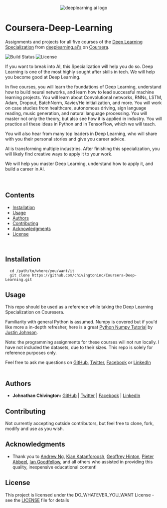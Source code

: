 <p align="center">
  <img src='https://github.com/chivingtoninc/Coursera-Deep-Learning/blob/master/imgs/deeplearning-logo.png' alt='deeplearning.ai logo' />
</p>

# Coursera-Deep-Learning
Assignments and projects for all five courses of the [Deep Learning Specialization](https://www.coursera.org/specializations/deep-learning) from [deeplearning.ai's](https://www.deeplearning.ai/) on [Coursera](https://www.coursera.org/).

![Build Status](https://img.shields.io/badge/build-Stable-green.svg)
![License](https://img.shields.io/badge/license-DO_WHATEVER_YOU_WANT-green.svg)

If you want to break into AI, this Specialization will help you do so. Deep Learning is one of the most highly sought after skills in tech. We will help you become good at Deep Learning.

In five courses, you will learn the foundations of Deep Learning, understand how to build neural networks, and learn how to lead successful machine learning projects. You will learn about Convolutional networks, RNNs, LSTM, Adam, Dropout, BatchNorm, Xavier/He initialization, and more. You will work on case studies from healthcare, autonomous driving, sign language reading, music generation, and natural language processing. You will master not only the theory, but also see how it is applied in industry. You will practice all these ideas in Python and in TensorFlow, which we will teach.

You will also hear from many top leaders in Deep Learning, who will share with you their personal stories and give you career advice.

AI is transforming multiple industries. After finishing this specialization, you will likely find creative ways to apply it to your work.

We will help you master Deep Learning, understand how to apply it, and build a career in AI.
<br/><br/><br/>

## Contents
* [Installation](https://github.com/chivingtoninc/Coursera-Deep-Learning#installation)
* [Usage](https://github.com/chivingtoninc/Coursera-Deep-Learning#usage)
* [Authors](https://github.com/chivingtoninc/Coursera-Deep-Learning#authors)
* [Contributing](https://github.com/chivingtoninc/Coursera-Deep-Learning#contributing)
* [Acknowledgments](https://github.com/chivingtoninc/Coursera-Deep-Learning#acknowledgments)
* [License](https://github.com/chivingtoninc/Coursera-Deep-Learning#license)
<br/>


## Installation
```
  cd /path/to/where/you/want/it
  git clone https://github.com/chivingtoninc/Coursera-Deep-Learning.git
```

## Usage
This repo should be used as a reference while taking the Deep Learning Specialization on Couresera.

Familiarity with general Python is assumed. Numpy is covered but if you'd like more a in-depth refresher, here is a great [Python Numpy Tutorial](http://cs231n.github.io/python-numpy-tutorial/) by [Justin Johnson](https://cs.stanford.edu/people/jcjohns/).

Note: the programming assignments for these courses will not run locally. I have not included the datasets, due to their sizes. This repo is solely for reference purposes only.

Feel free to ask me questions on [GitHub](https://github.com/chivingtoninc), [Twitter](https://twitter.com/chivingtoninc), [Facebook](https://facebook.com/chivingtoninc) or [LinkedIn](https://www.linkedin.com/in/johnathan-chivington/)
<br/><br/>


## Authors
* **Johnathan Chivington:** [GitHub](https://github.com/chivingtoninc) | [Twitter](https://twitter.com/chivingtoninc) | [Facebook](https://facebook.com/chivingtoninc) | [LinkedIn](https://www.linkedin.com/in/johnathan-chivington/)

## Contributing
Not currently accepting outside contributors, but feel free to clone, fork, modify and use as you wish.

## Acknowledgments
   * Thank you to [Andrew Ng](https://www.andrewng.org), [Kian Katanforoosh](https://www.linkedin.com/in/kiankatan/), [Geoffrey Hinton](https://ai.google/research/people/GeoffreyHinton), [Pieter Abbeel](https://people.eecs.berkeley.edu/~pabbeel/), [Ian Goodfellow](https://twitter.com/goodfellow_ian), and all others who assisted in providing this quality, inexpensive educational content!

## License
This project is licensed under the DO_WHATEVER_YOU_WANT License - see the [LICENSE](https://github.com/chivingtoninc/Coursera-Deep-Learning/blob/master/LICENSE) file for details
<br/><br/>
